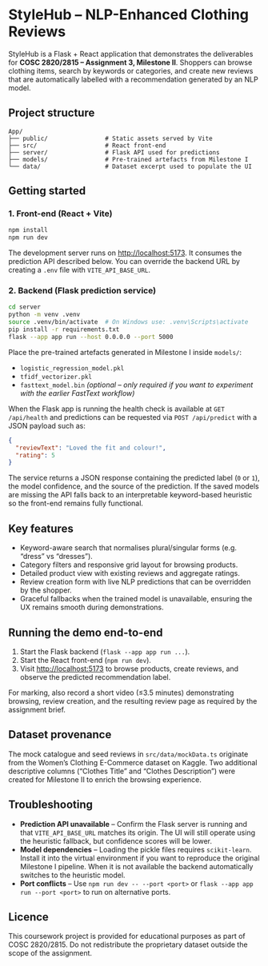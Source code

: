 # StyleHub – NLP-Enhanced Clothing Reviews

StyleHub is a Flask + React application that demonstrates the deliverables for **COSC 2820/2815 – Assignment 3, Milestone II**.  Shoppers can browse clothing items, search by keywords or categories, and create new reviews that are automatically labelled with a recommendation generated by an NLP model.

## Project structure

```
App/
├── public/                # Static assets served by Vite
├── src/                   # React front-end
├── server/                # Flask API used for predictions
├── models/                # Pre-trained artefacts from Milestone I
└── data/                  # Dataset excerpt used to populate the UI
```

## Getting started

### 1. Front-end (React + Vite)

```bash
npm install
npm run dev
```

The development server runs on <http://localhost:5173>.  It consumes the prediction API described below.  You can override the backend URL by creating a `.env` file with `VITE_API_BASE_URL`.

### 2. Backend (Flask prediction service)

```bash
cd server
python -m venv .venv
source .venv/bin/activate  # On Windows use: .venv\Scripts\activate
pip install -r requirements.txt
flask --app app run --host 0.0.0.0 --port 5000
```

Place the pre-trained artefacts generated in Milestone I inside `models/`:

- `logistic_regression_model.pkl`
- `tfidf_vectorizer.pkl`
- `fasttext_model.bin` *(optional – only required if you want to experiment with the earlier FastText workflow)*

When the Flask app is running the health check is available at `GET /api/health` and predictions can be requested via `POST /api/predict` with a JSON payload such as:

```json
{
  "reviewText": "Loved the fit and colour!",
  "rating": 5
}
```

The service returns a JSON response containing the predicted label (`0` or `1`), the model confidence, and the source of the prediction.  If the saved models are missing the API falls back to an interpretable keyword-based heuristic so the front-end remains fully functional.

## Key features

- Keyword-aware search that normalises plural/singular forms (e.g. “dress” vs “dresses”).
- Category filters and responsive grid layout for browsing products.
- Detailed product view with existing reviews and aggregate ratings.
- Review creation form with live NLP predictions that can be overridden by the shopper.
- Graceful fallbacks when the trained model is unavailable, ensuring the UX remains smooth during demonstrations.

## Running the demo end-to-end

1. Start the Flask backend (`flask --app app run ...`).
2. Start the React front-end (`npm run dev`).
3. Visit <http://localhost:5173> to browse products, create reviews, and observe the predicted recommendation label.

For marking, also record a short video (≤3.5 minutes) demonstrating browsing, review creation, and the resulting review page as required by the assignment brief.

## Dataset provenance

The mock catalogue and seed reviews in `src/data/mockData.ts` originate from the Women’s Clothing E-Commerce dataset on Kaggle.  Two additional descriptive columns (“Clothes Title” and “Clothes Description”) were created for Milestone II to enrich the browsing experience.

## Troubleshooting

- **Prediction API unavailable** – Confirm the Flask server is running and that `VITE_API_BASE_URL` matches its origin.  The UI will still operate using the heuristic fallback, but confidence scores will be lower.
- **Model dependencies** – Loading the pickle files requires `scikit-learn`.  Install it into the virtual environment if you want to reproduce the original Milestone I pipeline.  When it is not available the backend automatically switches to the heuristic model.
- **Port conflicts** – Use `npm run dev -- --port <port>` or `flask --app app run --port <port>` to run on alternative ports.

## Licence

This coursework project is provided for educational purposes as part of COSC 2820/2815.  Do not redistribute the proprietary dataset outside the scope of the assignment.
